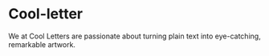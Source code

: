 # Cool-letter
We at Cool Letters are passionate about turning plain text into eye-catching, remarkable artwork. 
